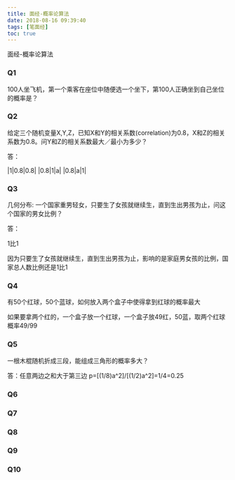 ```yaml
---
title: 面经-概率论算法
date: 2018-08-16 09:39:40
tags: [笔面经]
toc: true
---
```


面经-概率论算法

<!--more-->
### Q1
100人坐飞机，第一个乘客在座位中随便选一个坐下，第100人正确坐到自己坐位的概率是？

### Q2
给定三个随机变量X,Y,Z，已知X和Y的相关系数(correlation)为0.8，X和Z的相关系数为0.8。问Y和Z的相关系数最大／最小为多少？

答：

|1|0.8|0.8|
|0.8|1|a|
|0.8|a|1|
### Q3
几何分布:
一个国家重男轻女，只要生了女孩就继续生，直到生出男孩为止，问这个国家的男女比例？

答：

1比1

因为只要生了女孩就继续生，直到生出男孩为止，影响的是家庭男女孩的比例，国家总人数比例还是1比1
### Q4
有50个红球，50个蓝球，如何放入两个盒子中使得拿到红球的概率最大

如果要拿两个红的，一个盒子放一个红球，一个盒子放49红，50蓝，取两个红球概率49/99
### Q5
一根木棍随机折成三段，能组成三角形的概率多大？

答：任意两边之和大于第三边
p=[(1/8)a^2]/[(1/2)a^2]=1/4=0.25  
### Q6

### Q7

### Q8

### Q9

### Q10